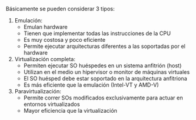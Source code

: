 
Básicamente se pueden considerar 3 tipos: 
1.  Emulación: 
	- Emulan hardware 
	- Tienen que implementar todas las instrucciones de la CPU 
	- Es muy costosa y poco eficiente 
	- Permite ejecutar arquitecturas diferentes a las soportadas por el hardware 
2. Virtualización completa: 
	- Permiten ejecutar SO huéspedes en un sistema anfitrión (host) 
	- Utilizan en el medio un hipervisor o monitor de máquinas virtuales 
	- El SO huésped debe estar soportado en la arquitectura anfitriona 
	- Es más eficiente que la emulación (Intel-VT y AMD-V)
3. Paravirtualización: 
	- Permite correr SOs modificados exclusivamente para actuar en entornos virtualizados 
	- Mayor eficiencia que la virtualización


